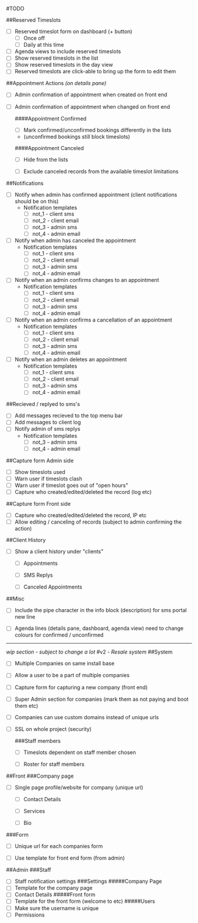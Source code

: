 #TODO

##Reserved Timeslots
- [ ] Reserved timeslot form on dashboard (+ button)
  - [ ] Once off
  - [ ] Daily at this time
- [ ] Agenda views to include reserved timeslots
- [ ] Show reserved timeslots in the list
- [ ] Show reserved timeslots in the day view
- [ ] Reserved timeslots are click-able to bring up the form to edit them

##Appointment Actions *(on details pane)*

- [ ] Admin confirmation of appointment when created on front end
- [ ] Admin confirmation of appointment when changed on front end

  ####Appointment Confirmed
  - [ ] Mark confirmed/unconfirmed bookings differently in the lists
   - (unconfirmed bookings still block timeslots)
      
  ####Appointment Canceled
  - [ ] Hide from the lists
  - [ ] Exclude canceled records from the available timeslot limitations



 ##Notifications
- [ ] Notify when admin has confirmed appointment (client notifications should be on this)
  - Notification templates
    - [ ] not_1 - client sms
    - [ ] not_2 - client email
    - [ ] not_3 - admin sms
    - [ ] not_4 - admin email
- [ ] Notify when admin has canceled the appointment
  - Notification templates
    - [ ] not_1 - client sms
    - [ ] not_2 - client email
    - [ ] not_3 - admin sms
    - [ ] not_4 - admin email
- [ ] Notify when an admin confirms changes to an appointment
  - Notification templates
    - [ ] not_1 - client sms
    - [ ] not_2 - client email
    - [ ] not_3 - admin sms
    - [ ] not_4 - admin email
- [ ] Notify when an admin confirms a cancellation of an appointment
  - Notification templates
    - [ ] not_1 - client sms
    - [ ] not_2 - client email
    - [ ] not_3 - admin sms
    - [ ] not_4 - admin email
- [ ] Notify when an admin deletes an appointment
  - Notification templates
    - [ ] not_1 - client sms
    - [ ] not_2 - client email
    - [ ] not_3 - admin sms
    - [ ] not_4 - admin email

##Recieved / replyed to sms's
- [ ] Add messages recieved to the top menu bar
- [ ] Add messages to client log
- [ ] Notify admin of sms replys
  - Notification templates
    - [ ] not_3 - admin sms
    - [ ] not_4 - admin email
    
##Capture form Admin side
- [ ] Show timeslots used
- [ ] Warn user if timeslots clash
- [ ] Warn user if timeslot goes out of "open hours"
- [ ] Capture who created/edited/deleted the record (log etc)    

##Capture form Front side
- [ ] Capture who created/edited/deleted the record, IP etc
- [ ] Allow editing / canceling of records (subject to admin confirming the action)

##Client History
- [ ] Show a client history under "clients"
  - [ ] Appointments
  - [ ] SMS Replys
  - [ ] Canceled Appointments
  
    
##Misc  
- [ ] Include the pipe character in the info block (description) for sms portal new line
- [ ] Agenda lines (details pane, dashboard, agenda view) need to change colours for confirmed / unconfirmed

 
---
*wip section - subject to change a lot*
#v2 - *Resale system*
##System
- [ ] Multiple Companies on same install base 
- [ ] Allow a user to be a part of multiple companies
- [ ] Capture form for capturing a new company (front end)
- [ ] Super Admin section for companies (mark them as not paying and boot them etc)
- [ ] Companies can use custom domains instead of unique urls
- [ ] SSL on whole project (security)

  ###Staff members
  - [ ] Timeslots dependent on staff member chosen
  - [ ] Roster for staff members



 ##Front 
 ###Company page
 - [ ] Single page profile/website for company (unique url)
   - [ ] Contact Details
   - [ ] Services
   - [ ] Bio
   
   
 ###Form
 - [ ] Unique url for each companies form
 - [ ] Use template for front end form (from admin)
 
 
##Admin
###Staff
- [ ] Staff notification settings
###Settings
#####Company Page
- [ ] Template for the company page
- [ ] Contact Details
#####Front form
- [ ] Template for the front form (welcome to etc)
#####Users
- [ ] Make sure the username is unique
- [ ] Permissions